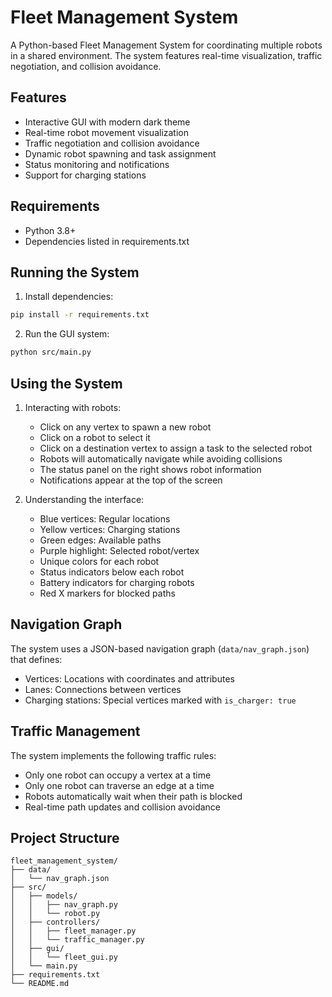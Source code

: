 # Fleet Management System

A Python-based Fleet Management System for coordinating multiple robots in a shared environment. The system features real-time visualization, traffic negotiation, and collision avoidance.

## Features

- Interactive GUI with modern dark theme
- Real-time robot movement visualization
- Traffic negotiation and collision avoidance
- Dynamic robot spawning and task assignment
- Status monitoring and notifications
- Support for charging stations

## Requirements

- Python 3.8+
- Dependencies listed in requirements.txt

## Running the System

1. Install dependencies:
```bash
pip install -r requirements.txt
```

2. Run the GUI system:
```bash
python src/main.py
```

## Using the System

1. Interacting with robots:
   - Click on any vertex to spawn a new robot
   - Click on a robot to select it
   - Click on a destination vertex to assign a task to the selected robot
   - Robots will automatically navigate while avoiding collisions
   - The status panel on the right shows robot information
   - Notifications appear at the top of the screen

2. Understanding the interface:
   - Blue vertices: Regular locations
   - Yellow vertices: Charging stations
   - Green edges: Available paths
   - Purple highlight: Selected robot/vertex
   - Unique colors for each robot
   - Status indicators below each robot
   - Battery indicators for charging robots
   - Red X markers for blocked paths

## Navigation Graph

The system uses a JSON-based navigation graph (`data/nav_graph.json`) that defines:
- Vertices: Locations with coordinates and attributes
- Lanes: Connections between vertices
- Charging stations: Special vertices marked with `is_charger: true`

## Traffic Management

The system implements the following traffic rules:
- Only one robot can occupy a vertex at a time
- Only one robot can traverse an edge at a time
- Robots automatically wait when their path is blocked
- Real-time path updates and collision avoidance

## Project Structure
```
fleet_management_system/
├── data/
│   └── nav_graph.json
├── src/
│   ├── models/
│   │   ├── nav_graph.py
│   │   └── robot.py
│   ├── controllers/
│   │   ├── fleet_manager.py
│   │   └── traffic_manager.py
│   ├── gui/
│   │   └── fleet_gui.py
│   └── main.py
├── requirements.txt
└── README.md
``` 